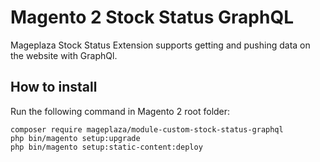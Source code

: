 # Magento 2 Stock Status GraphQL
Mageplaza Stock Status Extension supports getting and pushing data on the website with GraphQl.

## How to install
Run the following command in Magento 2 root folder:

```
composer require mageplaza/module-custom-stock-status-graphql
php bin/magento setup:upgrade
php bin/magento setup:static-content:deploy
```
````
